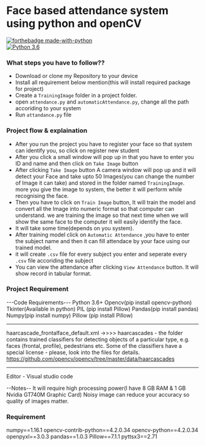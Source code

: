
# Face based attendance system using python and openCV

[![forthebadge made-with-python](http://ForTheBadge.com/images/badges/made-with-python.svg)](https://www.python.org/)                 
[![Python 3.6](https://img.shields.io/badge/python-3.6-blue.svg)](https://www.python.org/downloads/release/python-360/) 

### What steps you have to follow??
- Download or clone my Repository to your device
- Install all requirement below mention(this will install required package for project)
- Create a `TrainingImage` folder in a project folder.
- open `attendance.py` and `automaticAttendance.py`, change all the path accoriding to your system
- Run `attandance.py` file

### Project flow & explaination
- After you run the project you have to register your face so that system can identify you, so click on register new student
- After you click a small window will pop up in that you have to enter you ID and name and then click on `Take Image` button
- After clicking `Take Image` button A camera window will pop up and it will detect your Face and take upto 50 Images(you can change the number of Image it can take) and stored in the folder named `TrainingImage`. more you give the image to system, the better it will perform while recognising the face.
- Then you have to click on `Train Image` button, It will train the model and convert all the Image into numeric format so that computer can understand. we are training the image so that next time when we will show the same face to the computer it will easily identify the face.
- It will take some time(depends on you system).
- After training model click on `Automatic Attendance` ,you have to enter the subject name and then it can fill attendace by your face using our trained model.
- it will create `.csv` file for every subject you enter and seperate every `.csv` file accoriding the subject
- You can view the attendance after clicking `View Attendance` button. It will show record in tabular format.

### Project Requirement
---Code Requirements---
Python 3.6+
Opencv(pip install opencv-python)
Tkinter(Available in python)
PIL (pip install Pillow)
Pandas(pip install pandas)
Numpy(pip install numpy)
Pillow (pip install Pillow)
****************************************************************************
haarcascade_frontalface_default.xml  ->>>> 
haarcascades - the folder contains trained classifiers for detecting objects
               of a particular type, e.g. faces (frontal, profile), pedestrians etc.
               Some of the classifiers have a special license - please,
               look into the files for details.
https://github.com/opencv/opencv/tree/master/data/haarcascades
*********************************************************************
Editor - Visual studio code

--Notes--
It will require high processing power(I have 8 GB RAM & 1 GB Nvidia GT740M Graphic Card)
Noisy image can reduce your accuracy so quality of images matter.

### Requirement
numpy==1.16.1
opencv-contrib-python==4.2.0.34
opencv-python==4.2.0.34
openpyxl==3.0.3
pandas==1.0.3
Pillow==7.1.1
pyttsx3==2.71





